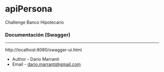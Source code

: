 # apiPersona
Challenge Banco Hipotecario

 ### Documentación (Swagger)
___
http://localhost:8080/swagger-ui.html


* Author - Dario Marranti
* Email - dario.marranti@gmail.com

